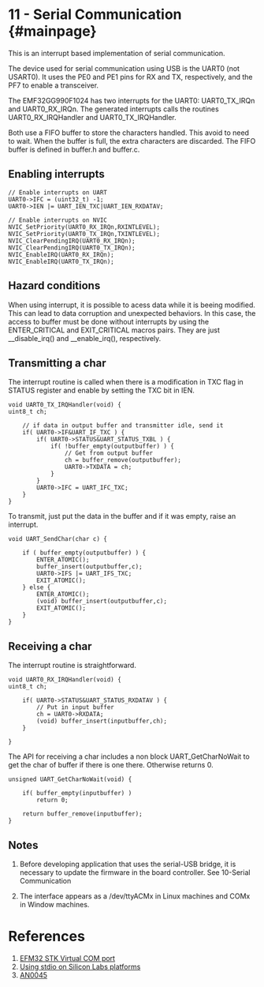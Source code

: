 
11 - Serial Communication {#mainpage}
============

This is an interrupt based implementation of serial communication.

The device used for serial communication using USB is the UART0 (not USART0). It uses the PE0 and PE1 pins for RX and TX, respectively, and the PF7 to enable a transceiver.

The EMF32GG990F1024 has two interrupts for the UART0: UART0_TX_IRQn and UART0_RX_IRQn. The generated interrupts calls the routines UART0_RX_IRQHandler and UART0_TX_IRQHandler.

Both use a FIFO buffer to store the characters handled. This avoid to need to wait. When the buffer is full, the extra characters are discarded. The FIFO buffer is defined in buffer.h and buffer.c.

## Enabling interrupts


    // Enable interrupts on UART
    UART0->IFC = (uint32_t) -1;
    UART0->IEN |= UART_IEN_TXC|UART_IEN_RXDATAV;

    // Enable interrupts on NVIC
    NVIC_SetPriority(UART0_RX_IRQn,RXINTLEVEL);
    NVIC_SetPriority(UART0_TX_IRQn,TXINTLEVEL);
    NVIC_ClearPendingIRQ(UART0_RX_IRQn);
    NVIC_ClearPendingIRQ(UART0_TX_IRQn);
    NVIC_EnableIRQ(UART0_RX_IRQn);
    NVIC_EnableIRQ(UART0_TX_IRQn);

## Hazard conditions

When using interrupt, it is possible to acess data while it is beeing modified. This can lead to data corruption and unexpected behaviors. In this case, the access to buffer must be done without interrupts by using the ENTER_CRITICAL and EXIT_CRITICAL macros pairs. They are just __disable_irq() and __enable_irq(), respectively.
    
## Transmitting a char

The interrupt routine is called when there is a modification in TXC flag in STATUS register and enable by setting the TXC bit in IEN.

    void UART0_TX_IRQHandler(void) {
    uint8_t ch;
    
        // if data in output buffer and transmitter idle, send it
        if( UART0->IF&UART_IF_TXC ) {
            if( UART0->STATUS&UART_STATUS_TXBL ) {
                if( !buffer_empty(outputbuffer) ) {
                    // Get from output buffer
                    ch = buffer_remove(outputbuffer);
                    UART0->TXDATA = ch;
                }
            }
            UART0->IFC = UART_IFC_TXC;
        }
    }

To transmit, just put the data in the buffer and if it was empty, raise an interrupt.

    void UART_SendChar(char c) {
    
        if ( buffer_empty(outputbuffer) ) {
            ENTER_ATOMIC();
            buffer_insert(outputbuffer,c);
            UART0->IFS |= UART_IFS_TXC;
            EXIT_ATOMIC();
        } else {
            ENTER_ATOMIC();
            (void) buffer_insert(outputbuffer,c);
            EXIT_ATOMIC();
        }
    }
    


## Receiving a char

The interrupt routine is straightforward.

    void UART0_RX_IRQHandler(void) {
    uint8_t ch;
    
        if( UART0->STATUS&UART_STATUS_RXDATAV ) {
            // Put in input buffer
            ch = UART0->RXDATA;
            (void) buffer_insert(inputbuffer,ch);
        }
    
    }

    
The API for receiving a char includes a non block UART_GetCharNoWait to get the char of buffer if there is one there. Otherwise returns 0.

    unsigned UART_GetCharNoWait(void) {

        if( buffer_empty(inputbuffer) )
            return 0;
    
        return buffer_remove(inputbuffer);
    }


## Notes

1. Before developing application that uses the serial-USB bridge, it is necessary to update the firmware in
the board controller. See 10-Serial Communication

2. The interface appears as a /dev/ttyACMx in Linux machines and COMx in Window machines.

References
==========

1. [EFM32 STK Virtual COM port](https://www.silabs.com/community/mcu/32-bit/knowledge-base.entry.html/2015/07/06/efm32_stk_virtualco-aT2m)
2. [Using stdio on Silicon Labs platforms](https://os.mbed.com/teams/SiliconLabs/wiki/Using-stdio-on-Silicon-Labs-platforms)
3. [AN0045](http://www.silabs.com/Support%20Documents/TechnicalDocs/AN0045.pdf)

